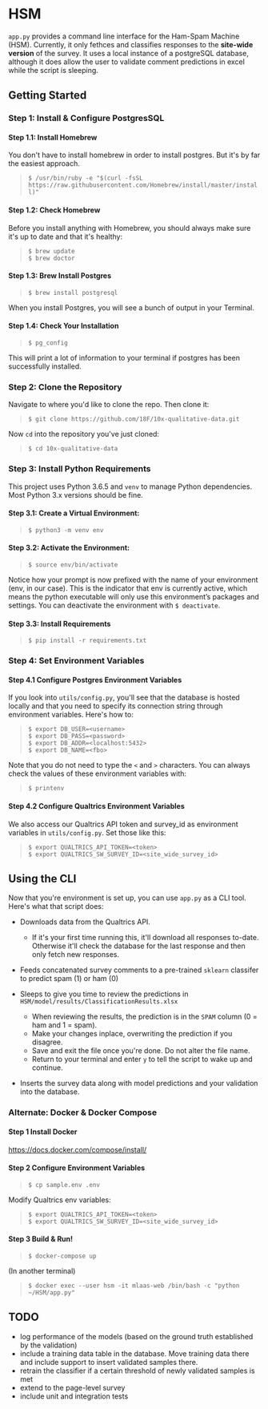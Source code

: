 # HSM
`app.py` provides a command line interface for the Ham-Spam Machine (HSM). Currently, it only fethces and classifies responses to the **site-wide version** of the survey. It uses a local instance of a postgreSQL database, although it does allow the user to validate comment predictions in excel while the script is sleeping. 

## Getting Started

### Step 1: Install & Configure PostgresSQL

#### Step 1.1:  Install Homebrew
You don't have to install homebrew in order to install postgres. But it's by far the easiest approach.

>`$ /usr/bin/ruby -e "$(curl -fsSL https://raw.githubusercontent.com/Homebrew/install/master/install)"`

#### Step 1.2: Check Homebrew
Before you install anything with Homebrew, you should always make sure it's up to date and that it's healthy:
>`$ brew update`<br>
>`$ brew doctor`

#### Step 1.3: Brew Install Postgres
>`$ brew install postgresql`

When you install Postgres, you will see a bunch of output in your Terminal.

#### Step 1.4: Check Your Installation
>`$ pg_config`

This will print a lot of information to your terminal if postgres has been successfully installed.


### Step 2: Clone the Repository
Navigate to where you'd like to clone the repo. Then clone it:
>`$ git clone https://github.com/18F/10x-qualitative-data.git`

Now `cd` into the repository you've just cloned:
>`$ cd 10x-qualitative-data`

### Step 3: Install Python Requirements
This project uses Python 3.6.5 and `venv` to manage Python dependencies. Most Python 3.x versions should be fine.

#### Step 3.1: Create a Virtual Environment:

>`$ python3 -m venv env`

#### Step 3.2: Activate the Environment:

>`$ source env/bin/activate`

Notice how your prompt is now prefixed with the name of your environment (env, in our case). This is the indicator that env is currently active, which means the python executable will only use this environment’s packages and settings. You can deactivate the environment with `$ deactivate`.

#### Step 3.3: Install Requirements

>`$ pip install -r requirements.txt`

### Step 4: Set Environment Variables

#### Step 4.1 Configure Postgres Environment Variables
If you look into `utils/config.py`, you'll see that the database is hosted locally and that you need to specify its connection string through environment variables. Here's how to:

>```
>$ export DB_USER=<username>
>$ export DB_PASS=<password>
>$ export DB_ADDR=<localhost:5432>
>$ export DB_NAME=<fbo>
>```

Note that you do not need to type the `<` and `>` characters. You can always check the values of these environment variables with:

>`$ printenv`

#### Step 4.2 Configure Qualtrics Environment Variables
We also access our Qualtrics API token and survey_id as environment variables in `utils/config.py`. Set those like this:

>```
>$ export QUALTRICS_API_TOKEN=<token>
>$ export QUALTRICS_SW_SURVEY_ID=<site_wide_survey_id>
>```


## Using the CLI
Now that you're environment is set up, you can use `app.py` as a CLI tool. Here's what that script does:
 - Downloads data from the Qualtrics API. 
    - If it's your first time running this, it'll download all responses to-date. Otherwise it'll check the database for the last response and then only fetch new responses.
 - Feeds concatenated survey comments to a pre-trained `sklearn` classifer to predict spam (1) or ham (0)
 - Sleeps to give you time to review the predictions in  `HSM/model/results/ClassificationResults.xlsx`
    - When reviewing the results, the prediction is in the `SPAM` column (0 = ham and 1 = spam). 
    - Make your changes inplace, overwriting the prediction if you disagree.
    - Save and exit the file once you're done. Do not alter the file name.
    - Return to your terminal and enter `y` to tell the script to wake up and continue.

 - Inserts the survey data along with model predictions and your validation into the database.



### Alternate: Docker & Docker Compose

#### Step 1 Install Docker

https://docs.docker.com/compose/install/

#### Step 2 Configure Environment Variables

>```
>$ cp sample.env .env
>```

Modify Qualtrics env variables:

>```
>$ export QUALTRICS_API_TOKEN=<token>
>$ export QUALTRICS_SW_SURVEY_ID=<site_wide_survey_id>
>```


#### Step 3 Build & Run!  
    
>```
>$ docker-compose up
>```
  
(In another terminal)
>```
>$ docker exec --user hsm -it mlaas-web /bin/bash -c "python ~/HSM/app.py"
>```


 
## TODO
 - log performance of the models (based on the ground truth established by the validation)
 - include a training data table in the database. Move training data there and include support to insert validated samples there.
 - retrain the classifier if a certain threshold of newly validated samples is met
 - extend to the page-level survey
 - include unit and integration tests
